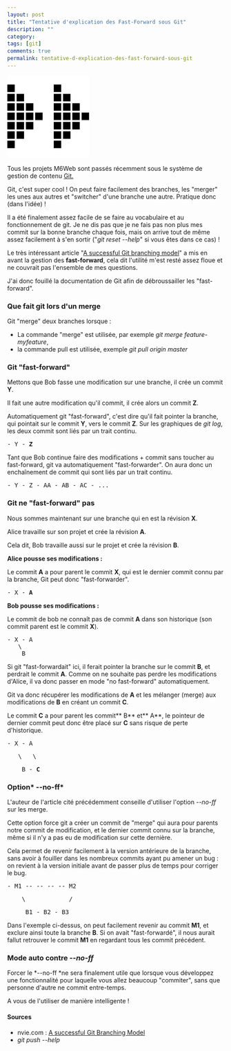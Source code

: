 ```yaml
---
layout: post
title: "Tentative d'explication des Fast-Forward sous Git"
description: ""
category: 
tags: [git]
comments: true  
permalink: tentative-d-explication-des-fast-forward-sous-git
---
```


![Tentative d'explication des Fast-Forward sous Git](/images/posts/git-ff.png)

Tous les projets M6Web sont passés récemment sous le système de gestion de contenu [Git.](https://fr.wikipedia.org/wiki/Git)

Git, c'est super cool ! On peut faire facilement des branches, les "merger" les unes aux autres et "switcher" d'une branche une autre. Pratique donc (dans l'idée) !

Il a été finalement assez facile de se faire au vocabulaire et au fonctionnement de git. Je ne dis pas que je ne fais pas non plus mes commit sur la bonne branche chaque fois, mais on arrive tout de même assez facilement à s'en sortir ("*git reset --help*" si vous êtes dans ce cas) !

Le très intéressant article "[A successful Git branching model](https://nvie.com/posts/a-successful-git-branching-model/)" a mis en avant la gestion des **fast-forward**, cela dit l'utilité m'est resté assez floue et ne couvrait pas l'ensemble de mes questions.

J'ai donc fouillé la documentation de Git afin de débroussailler les "fast-forward".



### Que fait git lors d'un merge

Git "merge" deux branches lorsque :

- La commande "merge" est utilisée, par exemple *git merge feature-myfeature*,
- la commande pull est utilisée, exemple *git pull origin master*



### Git "fast-forward"

Mettons que Bob fasse une modification sur une branche, il crée un commit **Y**.

Il fait une autre modification qu'il commit, il crée alors un commit **Z**.

Automatiquement git "fast-forward", c'est dire qu'il fait pointer la branche, qui pointait sur le commit **Y**, vers le commit **Z**. Sur les graphiques de *git log*, les deux commit sont liés par un trait continu.

<pre>- Y - <strong>Z</strong></pre>

Tant que Bob continue faire des modifications + commit sans toucher au fast-forward, git va automatiquement "fast-forwarder". On aura donc un enchaînement de commit qui sont liés par un trait continu.

<pre>- Y - Z - AA - AB - AC - ...</pre>


### Git ne "fast-forward" pas

Nous sommes maintenant sur une branche qui en est la révision **X**.

Alice travaille sur son projet et crée la révision **A**.

Cela dit, Bob travaille aussi sur le projet et crée la révision **B**.

**Alice pousse ses modifications :**

Le commit **A** a pour parent le commit **X**, qui est le dernier commit connu par la branche, Git peut donc "fast-forwarder".

<pre>- X - <strong>A</strong></pre>

**Bob pousse ses modifications :**

Le commit de bob ne connaît pas de commit **A** dans son historique (son commit parent est le commit **X**).

<pre>
- X - A
   \
    B</pre>

Si git "fast-forwardait" ici, il ferait pointer la branche sur le commit **B**, et perdrait le commit **A**. Comme on ne souhaite pas perdre les modifications d'Alice, il va donc passer en mode "no fast-forward" automatiquement.

Git va donc récupérer les modifications de **A** et les mélanger (merge) aux modifications de **B** en créant un commit **C**.

Le commit **C** a pour parent les commit** B** et** A**, le pointeur de dernier commit peut donc être placé sur **C** sans risque de perte d'historique.

<pre>- X - A</pre><pre>   \   \</pre><pre>    B - <strong>C</strong></pre>



### Option* --no-ff*

L'auteur de l'article cité précédemment conseille d'utiliser l'option *--no-ff* sur les merge.

Cette option force git a créer un commit de "merge" qui aura pour parents notre commit de modification, et le dernier commit connu sur la branche, même si il n'y a pas eu de modification sur cette dernière.

Cela permet de revenir facilement à la version antérieure de la branche, sans avoir à fouiller dans les nombreux commits ayant pu amener un bug : on revient à la version initiale avant de passer plus de temps pour corriger le bug.

<pre>- M1 -- -- -- -- M2</pre><pre>    \            /</pre><pre>     B1 - B2 - B3</pre>

Dans l'exemple ci-dessus, on peut facilement revenir au commit **M1**, et exclure ainsi toute la branche **B**. Si on avait "fast-forwardé", il nous aurait fallut retrouver le commit **M1** en regardant tous les commit précédent.



### Mode auto contre *--no-ff*

Forcer le *--no-ff *ne sera finalement utile que lorsque vous développez une fonctionnalité pour laquelle vous allez beaucoup "commiter", sans que personne d'autre ne commit entre-temps.

A vous de l'utiliser de manière intelligente !



#### Sources

- nvie.com : [A successful Git Branching Model](https://nvie.com/posts/a-successful-git-branching-model/)
- *git push --help*



